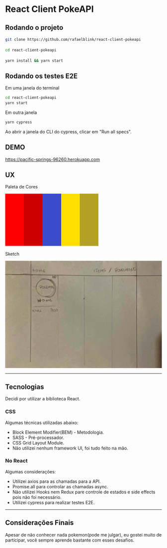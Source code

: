 # React Client PokeAPI

## Rodando o projeto

```bash
git clone https://github.com/rafaelblink/react-client-pokeapi

cd react-client-pokeapi

yarn install && yarn start
```

## Rodando os testes E2E

Em uma janela do terminal

```bash
cd react-client-pokeapi
yarn start
```

Em outra janela

```bash
yarn cypress
```

Ao abrir a janela do CLI do cypress, clicar em "Run all specs".

## DEMO

https://pacific-springs-96260.herokuapp.com

## UX

Paleta de Cores

![Cores](/src/assets/img/palette.png 'Cores')

Sketch

![Sketch](/src/assets/img/sketch.jpg 'Cores')

<hr>

## Tecnologias

Decidi por utilizar a biblioteca React.

### CSS

Algumas técnicas utilizadas abaixo:

- Block Element Modifier(BEM) - Metodologia.
- SASS - Pré-processador.
- CSS Grid Layout Module.
- Não utilizei nenhum framework UI, foi tudo feito na mão.

### No React

Algumas considerações:

- Utilizei axios para as chamadas para a API.
- Promise.all para controlar as chamadas async.
- Não utilizei Hooks nem Redux pare controle de estados e side effects pois não foi necessário.
- Utilizei cypress para realizar testes E2E.

<hr>

## Considerações Finais

Apesar de não conhecer nada pokemon(pode me julgar), eu gostei muito de participar, você sempre aprende bastante com esses desafios.
